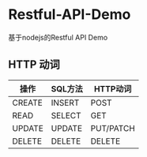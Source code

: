 # Restful-API-Demo
基于nodejs的Restful API Demo


## HTTP 动词
操作 | SQL方法 | HTTP动词
----|------|----
CREATE | INSERT  | POST
READ | SELECT  | GET
UPDATE | UPDATE  | PUT/PATCH
DELETE | DELETE | DELETE
